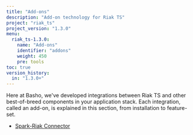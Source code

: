 ```yaml
---
title: "Add-ons"
description: "Add-on technology for Riak TS"
project: "riak_ts"
project_version: "1.3.0"
menu:
  riak_ts-1.3.0:
    name: "Add-ons"
    identifier: "addons"
    weight: 450
    pre: tools
toc: true
version_history:
  in: "1.3.0+"
---
```


Here at Basho, we've developed integrations between Riak TS and other best-of-breed components in your application stack. Each integration, called an add-on, is explained in this section, from installation to feature-set.

* [Spark-Riak Connector](spark-riak-connector)
